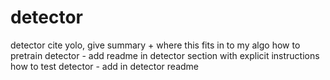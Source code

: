 # detector 

detector
cite yolo, give summary + where this fits in to my algo
how to pretrain detector - add readme in detector section with explicit instructions
how to test detector - add in detector readme 
